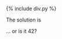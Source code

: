 ---
---

<py-script output="out">
{% include div.py %}
</py-script>

The solution is <div id="out"></div>... or is it 42?